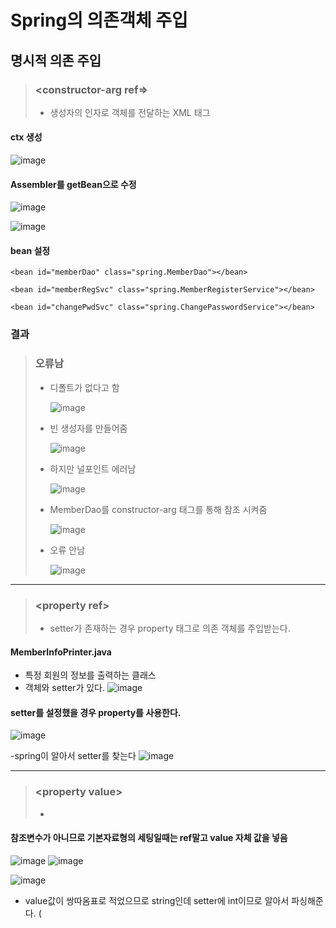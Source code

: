 # Spring의 의존객체 주입
## 명시적 의존 주입
> ### <constructor-arg ref=>
> - 생성자의 인자로 객체를 전달하는 XML 태그
#### ctx 생성
![image](https://user-images.githubusercontent.com/79209568/121299354-40efc280-c930-11eb-84ff-7bf75ef83c20.png)

#### Assembler를 getBean으로 수정
![image](https://user-images.githubusercontent.com/79209568/121518023-f9019600-ca2a-11eb-90bb-03d853bb2943.png)

![image](https://user-images.githubusercontent.com/79209568/121299467-6ed50700-c930-11eb-8642-54fe60d72a54.png)

#### bean 설정
```
<bean id="memberDao" class="spring.MemberDao"></bean>
	
<bean id="memberRegSvc" class="spring.MemberRegisterService"></bean>

<bean id="changePwdSvc" class="spring.ChangePasswordService"></bean>
```
### 결과
> ### 오류남
> * 디폴트가 없다고 함
> 
>   ![image](https://user-images.githubusercontent.com/79209568/121303568-3b957680-c936-11eb-9e69-83f84ce7c1c4.png)
> * 빈 생성자를 만들어줌  
> 
>   ![image](https://user-images.githubusercontent.com/79209568/121303600-43551b00-c936-11eb-957a-372480b6c8da.png)
> * 하지만 널포인트 에러남  
> 
>   ![image](https://user-images.githubusercontent.com/79209568/121303636-4c45ec80-c936-11eb-9865-7075ab536184.png)
> * MemberDao를 constructor-arg 태그를 통해 참조 시켜줌  
> 
>   ![image](https://user-images.githubusercontent.com/79209568/121519279-7e397a80-ca2c-11eb-8027-b1c15d5364cd.png)
> * 오류 안남
> 
>   ![image](https://user-images.githubusercontent.com/79209568/121519461-b3de6380-ca2c-11eb-87ec-a7a80cdd5793.png)


<hr>

> ### \<property ref\>
> - setter가 존재하는 경우 property 태그로 의존 객체를 주입받는다.

#### MemberInfoPrinter.java
- 특정 회원의 정보를 출력하는 클래스
- 객체와 setter가 있다.
  ![image](https://user-images.githubusercontent.com/79209568/121521177-b477f980-ca2e-11eb-88e2-496042c2c636.png)

#### setter를 설정했을 경우 property를 사용한다.
![image](https://user-images.githubusercontent.com/79209568/121521230-c5c10600-ca2e-11eb-925a-5a55b90b1bc6.png)

-spring이 알아서 setter를 찾는다
![image](https://user-images.githubusercontent.com/79209568/121300920-6a115280-c932-11eb-95dc-b28be4ef3579.png)

<hr>

> ### \<property value\>
> - 
#### 참조변수가 아니므로 기본자료형의 세팅일때는 ref말고 value 자체 값을 넣음
![image](https://user-images.githubusercontent.com/79209568/121302458-afcf1a80-c934-11eb-8748-c0aaf99a1955.png)
![image](https://user-images.githubusercontent.com/79209568/121302684-03416880-c935-11eb-9d92-c5e462138480.png)

![image](https://user-images.githubusercontent.com/79209568/121302645-f6bd1000-c934-11eb-8de4-10fe4c552bed.png)

- value값이 쌍따옴표로 적었으므로 string인데 setter에 int이므로 알아서 파싱해준다. (
